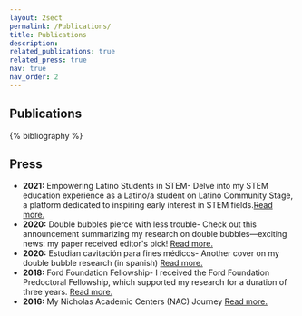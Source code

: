 ```yaml
---
layout: 2sect
permalink: /Publications/
title: Publications
description:
related_publications: true
related_press: true
nav: true
nav_order: 2
---
```


<!-- _pages/publications.md -->
<div class="publications">
    <h2>Publications</h2>
{% bibliography %}
</div>


<div class="press">
  <h2>Press</h2>
  <!-- Add your press-related content here -->
  <ul>
      <li>
          <strong>2021:</strong> Empowering Latino Students in STEM- Delve into my STEM education experience as a Latino/a student on Latino Community Stage, a platform dedicated to inspiring early interest in STEM fields.<a href="https://www.latinocommunitystage.org/single-post/i-challenge-you-own-this-and-own-a-career-in-stem-vicente-robles">Read more.</a>
        </li>
    <li>
     <strong>2020:</strong> Double bubbles pierce with less trouble- Check out this announcement summarizing my research on double bubbles—exciting news: my paper received editor's pick! <a href="https://news.ucr.edu/articles/2020/04/29/double-bubbles-pierce-less-trouble">Read more.</a>
        </li>
    <li>
        <strong>2020:</strong> Estudian cavitación para fines médicos- Another cover on my double bubble research (in spanish) <a href="https://www.elvigia.net/general/2020/6/6/estudian-cavitacion-para-fines-medicos-349311.html">Read more.</a>
        </li>
      <li>
      <strong>2018:</strong> Ford Foundation Fellowship- I received the Ford Foundation Predoctoral Fellowship, which supported my research for a duration of three years. <a href="https://news.ucr.edu/articles/2018/05/04/engineering-graduate-student-ford-foundation-fellow">Read more.</a>
        </li>
          <li>
     <strong>2016:</strong> My Nicholas Academic Centers (NAC) Journey <a href="https://www.youtube.com/watch?v=9hUMVcHYBTI">Read more.</a>
        </li>
  </ul>
</div>
